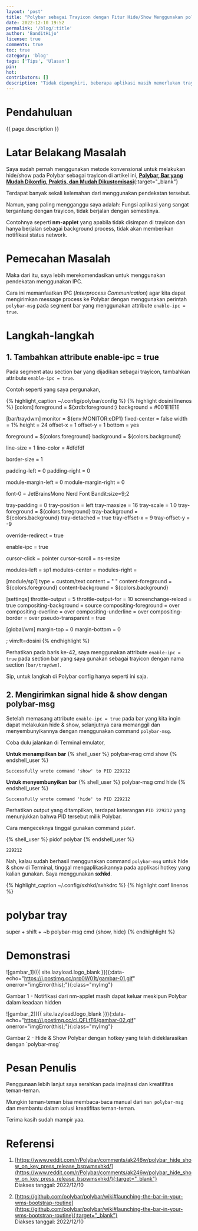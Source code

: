 ```yaml
---
layout: 'post'
title: "Polybar sebagai Trayicon dengan Fitur Hide/Show Menggunakan polybar-msg"
date: 2022-12-10 19:52
permalink: '/blog/:title'
author: 'BanditHijo'
license: true
comments: true
toc: true
category: 'blog'
tags: ['Tips', 'Ulasan']
pin:
hot:
contributors: []
description: "Tidak dipungkiri, beberapa aplikasi masih memerlukan trayicon. Bahkan ada beberapa aplikasi yang tidak dapat berjalan apabila tidak terdapat tempat untuk meletakkan trayicon. Untuk beberapa Window Manager yang tidak memiliki Bar yang menyediakan trayicon, kita dapat memanfaatkan Polybar sebagai tempat menyimpan trayicon."
---
```


# Pendahuluan

{{ page.description }}

# Latar Belakang Masalah

Saya sudah pernah menggunakan metode konvensional untuk melakukan hide/show pada Polybar sebagai trayicon di artikel ini, [**Polybar, Bar yang Mudah Dikonfig, Praktis, dan Mudah Dikustomisasi**](/blog/polybar-mudah-dikonfig-dan-praktis#showhide-bar-untuk-trayicon-konvensional){:target="_blank"}

Terdapat banyak sekali kelemahan dari menggunakan pendekatan tersebut.

Namun, yang paling mengganggu saya adalah: Fungsi aplikasi yang sangat tergantung dengan trayicon, tidak berjalan dengan semestinya.

Contohnya seperti **nm-applet** yang apabila tidak disimpan di trayicon dan hanya berjalan sebagai background process, tidak akan memberikan notifikasi status network.

# Pemecahan Masalah

Maka dari itu, saya lebih merekomendasikan untuk menggunakan pendekatan menggunakan IPC.

Cara ini memanfaatkan IPC (*Interprocess Communication*) agar kita dapat mengirimkan message process ke Polybar dengan menggunakan perintah `polybar-msg` pada segment bar yang menggunakan attribute `enable-ipc = true`.

# Langkah-langkah

## 1. Tambahkan attribute enable-ipc = true

Pada segment atau section bar yang dijadikan sebagai trayicon, tambahkan attribute `enable-ipc = true`.

Contoh seperti yang saya pergunakan,

{% highlight_caption ~/.config/polybar/config %}
{% highlight dosini linenos %}
[colors]
foreground = ${xrdb:foreground:}
background = #001E1E1E

[bar/traydwm]
monitor = ${env:MONITOR:eDP1}
fixed-center = false
width = 1%
height = 24
offset-x = 1
offset-y = 1
bottom = yes

foreground = ${colors.foreground}
background = ${colors.background}

line-size = 1
line-color = #dfdfdf

border-size = 1

padding-left = 0
padding-right = 0

module-margin-left = 0
module-margin-right = 0

font-0 = JetBrainsMono Nerd Font Bandit:size=9;2

tray-padding = 0
tray-position = left
tray-maxsize = 16
tray-scale = 1.0
tray-foreground = ${colors.foreground}
tray-background = ${colors.background}
tray-detached = true
tray-offset-x = 9
tray-offset-y = -9

override-redirect = true

enable-ipc = true

cursor-click = pointer
cursor-scroll = ns-resize

modules-left = sp1
modules-center =
modules-right =

[module/sp1]
type = custom/text
content = " "
content-foreground = ${colors.foreground}
content-background = ${colors.background}

[settings]
throttle-output = 5
throttle-output-for = 10
screenchange-reload = true
compositing-background = source
compositing-foreground = over
compositing-overline = over
compositing-underline = over
compositing-border = over
pseudo-transparent = true

[global/wm]
margin-top = 0
margin-bottom = 0

; vim:ft=dosini
{% endhighlight %}

Perhatikan pada baris ke-42, saya menggunakan attribute `enable-ipc = true` pada section bar yang saya gunakan sebagai trayicon dengan nama section `[bar/traydwm]`.

Sip, untuk langkah di Polybar config hanya seperti ini saja.

## 2. Mengirimkan signal hide & show dengan polybar-msg

Setelah memasang attribute `enable-ipc = true` pada bar yang kita ingin dapat melakukan hide & show, selanjutnya cara memanggil dan menyembunyikannya dengan menggunakan command `polybar-msg`.

Coba dulu jalankan di Terminal emulator,

**Untuk menampilkan bar**
{% shell_user %}
polybar-msg cmd show
{% endshell_user %}

```
Successfully wrote command 'show' to PID 229212
```

**Untuk menyembunyikan bar**
{% shell_user %}
polybar-msg cmd hide
{% endshell_user %}

```
Successfully wrote command 'hide' to PID 229212
```

Perhatikan output yang ditampilkan, terdapat keterangan `PID 229212` yang menunjukkan bahwa PID tersebut milik Polybar.

Cara mengeceknya tinggal gunakan command `pidof`.

{% shell_user %}
pidof polybar
{% endshell_user %}

```
229212
```

Nah, kalau sudah berhasil menggunakan command `polybar-msg` untuk hide & show di Terminal, tinggal mengaplikasikannya pada applikasi hotkey yang kalian gunakan. Saya menggunakan **sxhkd**.

{% highlight_caption ~/.config/sxhkd/sxhkdrc %}
{% highlight conf linenos %}
# polybar tray
super + shift + ~b
    polybar-msg cmd {show, hide}
{% endhighlight %}

# Demonstrasi

![gambar_1]({{ site.lazyload.logo_blank }}){:data-echo="https://i.postimg.cc/prp0W01t/gambar-01.gif" onerror="imgError(this);"}{:class="myImg"}
<p class="img-caption">Gambar 1 - Notifikasi dari nm-applet masih dapat keluar meskipun Polybar dalam keadaan hidden</p>

![gambar_2]({{ site.lazyload.logo_blank }}){:data-echo="https://i.postimg.cc/cLQFLtT6/gambar-02.gif" onerror="imgError(this);"}{:class="myImg"}
<p class="img-caption" markdown=1>Gambar 2 - Hide & Show Polybar dengan hotkey yang telah dideklarasikan dengan `polybar-msg`</p>


# Pesan Penulis

Penggunaan lebih lanjut saya serahkan pada imajinasi dan kreatifitas teman-teman.

Mungkin teman-teman bisa membaca-baca manual dari `man polybar-msg` dan membantu dalam solusi kreatifitas teman-teman.

Terima kasih sudah mampir yaa.


# Referensi

1. [https://www.reddit.com/r/Polybar/comments/ak246w/polybar_hide_show_on_key_press_release_bspwmsxhkd/](https://www.reddit.com/r/Polybar/comments/ak246w/polybar_hide_show_on_key_press_release_bspwmsxhkd/){:target="_blank"}
<br>Diakses tanggal: 2022/12/10

1. [https://github.com/polybar/polybar/wiki#launching-the-bar-in-your-wms-bootstrap-routine](https://github.com/polybar/polybar/wiki#launching-the-bar-in-your-wms-bootstrap-routine){:target="_blank"}
<br>Diakses tanggal: 2022/12/10
